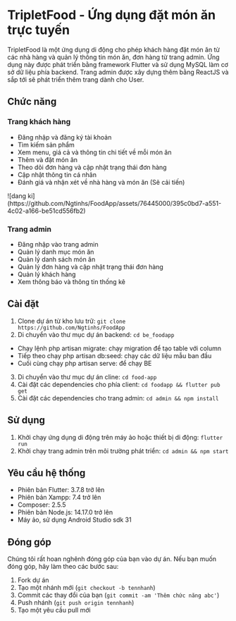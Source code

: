 # TripletFood - Ứng dụng đặt món ăn trực tuyến

TripletFood là một ứng dụng di động cho phép khách hàng đặt món ăn từ các nhà hàng và quản lý thông tin món ăn, đơn hàng từ trang admin. Ứng dụng này được phát triển bằng framework Flutter và sử dụng MySQL làm cơ sở dữ liệu phía backend. Trang admin được xây dựng thêm bằng ReactJS và sắp tới sẽ phát triển thêm trang dành cho User.

## Chức năng

### Trang khách hàng

- Đăng nhập và đăng ký tài khoản
- Tìm kiếm sản phẩm
- Xem menu, giá cả và thông tin chi tiết về mỗi món ăn
- Thêm và đặt món ăn
- Theo dõi đơn hàng và cập nhật trạng thái đơn hàng
- Cập nhật thông tin cá nhân
- Đánh giá và nhận xét về nhà hàng và món ăn (Sẽ cải tiến)
<div>
![dang ki](https://github.com/Ngtinhs/FoodApp/assets/76445000/395c0bd7-a551-4c02-a166-be51cd556fb2)

</div>

### Trang admin

- Đăng nhập vào trang admin
- Quản lý danh mục món ăn
- Quản lý danh sách món ăn
- Quản lý đơn hàng và cập nhật trạng thái đơn hàng
- Quản lý khách hàng
- Xem thông báo và thông tin thống kê

## Cài đặt

1. Clone dự án từ kho lưu trữ: `git clone https://github.com/Ngtinhs/FoodApp`
2. Di chuyển vào thư mục dự án backend: `cd be_foodapp`
- Chạy lệnh php artisan migrate: chạy migration để tạo table với column
- Tiếp theo chạy php artisan db:seed: chạy các dữ liệu mẫu ban đầu
- Cuối cùng chạy php artisan serve: để chạy BE
3. Di chuyển vào thư mục dự án cline: `cd food-app`
4. Cài đặt các dependencies cho phía client: `cd foodapp && flutter pub get`
5. Cài đặt các dependencies cho trang admin: `cd admin && npm install`

## Sử dụng

1. Khởi chạy ứng dụng di động trên máy ảo hoặc thiết bị di động: `flutter run`
2. Khởi chạy trang admin trên môi trường phát triển: `cd admin && npm start`

## Yêu cầu hệ thống

- Phiên bản Flutter: 3.7.8 trở lên
- Phiên bản Xampp: 7.4 trở lên
- Composer: 2.5.5
- Phiên bản Node.js: 14.17.0 trở lên
- Máy ảo, sử dụng Android Studio sdk 31


## Đóng góp

Chúng tôi rất hoan nghênh đóng góp của bạn vào dự án. Nếu bạn muốn đóng góp, hãy làm theo các bước sau:

1. Fork dự án
2. Tạo một nhánh mới (`git checkout -b tennhanh`)
3. Commit các thay đổi của bạn (`git commit -am 'Thêm chức năng abc'`)
4. Push nhánh (`git push origin tennhanh`)
5. Tạo một yêu cầu pull mới
